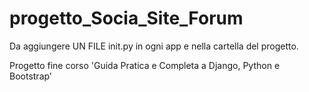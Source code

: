 # progetto_Socia_Site_Forum
Da aggiungere UN FILE init.py in ogni app e nella cartella del progetto.

Progetto fine corso 'Guida Pratica e Completa a Django, Python e Bootstrap'
